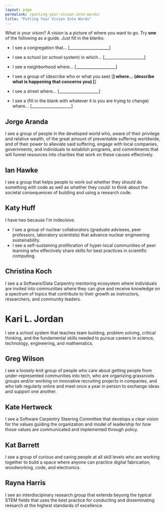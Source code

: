 ```yaml
---
layout: page
permalink: /putting-your-vision-into-words/
title: "Putting Your Vision Into Words"
---
```


What is your vision? A vision is a picture of where you want to
go. Try **one** of the following as a guide. Just fill in the blanks:

*   I see a congregation that… [____________________]

*   I see a school (or school system) in which… [____________________]

*   I see a neighborhood where… [____________________]

*   I see a group of (describe who or what you see) [____________________] where… (describe what is happening that concerns you) [____________________]

*   I see a street where… [____________________]

*   I see a (fill in the blank with whatever it is you are trying to change) where… [____________________]

## Jorge Aranda

I see a group of people in the developed world who,
aware of their privilege and relative wealth,
of the great amount of preventable suffering worldwide,
and of their power to alleviate said suffering,
engage with local companies, governments, and individuals
to establish programs, and commitments that will funnel resources
into charities that work on these causes effectively.

## Ian Hawke

I see a group that helps people to work out whether they *should* do something with code as well as whether they *could*: to think about the societal consequences of building and using a research code.

## Katy Huff

I have two because I'm indecisive.

- I see a group of nuclear collaborators (graduate advisees, peer professors, 
  laboratory scientists) that advance nuclear engineering sustainability.
- I see a self-sustaining proliferation of hyper-local communities of peer 
  learning who effectively share skills for best practices in scientific 
  computing. 

## Christina Koch

I see a a Software/Data Carpentry mentoring ecosystem where individuals 
are invited into communities where they can give and receive knowledge on 
a spectrum of topics that contribute to their growth as instructors, 
researchers, and community leaders.  

# Kari L. Jordan

I see a school system that teaches team building, problem solving,
critical thinking, and the fundamental skills needed to pursue careers
in science, technology, engineering, and mathematics.

## Greg Wilson

I see a loosely-knit group of people who care about getting people from under-represented communities into tech,
who are organizing grassroots groups and/or working on innovative recruiting projects in companies,
and who talk regularly online and meet once a year in person to exchange ideas and support one another.

## Kate Hertweck

I see a Software Carpentry Steering Committee that develops a clear vision for the values guiding the organization and model of leadership for how those values are communicated and implemented through policy.

## Kat Barrett

I see a group of curious and caring people at all skill levels who are working together to build a space where anyone can practice digital fabrication, woodworking, code, and electronics. 

## Rayna Harris

I see an interdiscipinary research group that extends beyong the
typical STEM fields that uses the best practice for conducting and
disseminating reesarch at the highest standards of excellence.
